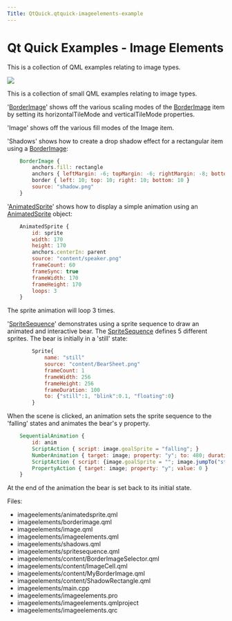 ```yaml
---
Title: QtQuick.qtquick-imageelements-example
---
```

        
Qt Quick Examples - Image Elements
==================================

<span class="subtitle"></span>
<span id="details"></span>
This is a collection of QML examples relating to image types.

![](https://developer.ubuntu.com/static/devportal_uploaded/68068a32-1b63-48f1-b7aa-5c9d738334d4-api/apps/qml/sdk-14.10/qtquick-imageelements-example/images/qml-imageelements-example.png)

This is a collection of small QML examples relating to image types.

'[BorderImage](../QtQuick.BorderImage.md)' shows off the various scaling modes of the [BorderImage](../QtQuick.BorderImage.md) item by setting its horizontalTileMode and verticalTileMode properties.

'Image' shows off the various fill modes of the Image item.

'Shadows' shows how to create a drop shadow effect for a rectangular item using a [BorderImage](../QtQuick.BorderImage.md):

``` qml
    BorderImage {
        anchors.fill: rectangle
        anchors { leftMargin: -6; topMargin: -6; rightMargin: -8; bottomMargin: -8 }
        border { left: 10; top: 10; right: 10; bottom: 10 }
        source: "shadow.png"
    }
```

'[AnimatedSprite](../QtQuick.AnimatedSprite.md)' shows how to display a simple animation using an [AnimatedSprite](../QtQuick.AnimatedSprite.md) object:

``` qml
    AnimatedSprite {
        id: sprite
        width: 170
        height: 170
        anchors.centerIn: parent
        source: "content/speaker.png"
        frameCount: 60
        frameSync: true
        frameWidth: 170
        frameHeight: 170
        loops: 3
    }
```

The sprite animation will loop 3 times.

'[SpriteSequence](../QtQuick.SpriteSequence.md)' demonstrates using a sprite sequence to draw an animated and interactive bear. The [SpriteSequence](../QtQuick.SpriteSequence.md) defines 5 different sprites. The bear is initially in a 'still' state:

``` qml
        Sprite{
            name: "still"
            source: "content/BearSheet.png"
            frameCount: 1
            frameWidth: 256
            frameHeight: 256
            frameDuration: 100
            to: {"still":1, "blink":0.1, "floating":0}
        }
```

When the scene is clicked, an animation sets the sprite sequence to the 'falling' states and animates the bear's y property.

``` qml
    SequentialAnimation {
        id: anim
        ScriptAction { script: image.goalSprite = "falling"; }
        NumberAnimation { target: image; property: "y"; to: 480; duration: 12000; }
        ScriptAction { script: {image.goalSprite = ""; image.jumpTo("still");} }
        PropertyAction { target: image; property: "y"; value: 0 }
    }
```

At the end of the animation the bear is set back to its initial state.

Files:

-   imageelements/animatedsprite.qml
-   imageelements/borderimage.qml
-   imageelements/image.qml
-   imageelements/imageelements.qml
-   imageelements/shadows.qml
-   imageelements/spritesequence.qml
-   imageelements/content/BorderImageSelector.qml
-   imageelements/content/ImageCell.qml
-   imageelements/content/MyBorderImage.qml
-   imageelements/content/ShadowRectangle.qml
-   imageelements/main.cpp
-   imageelements/imageelements.pro
-   imageelements/imageelements.qmlproject
-   imageelements/imageelements.qrc

